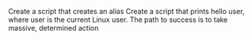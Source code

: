 Create a script that creates an alias
Create a script that prints hello user, where user is the current Linux user.
The path to success is to take massive, determined action
